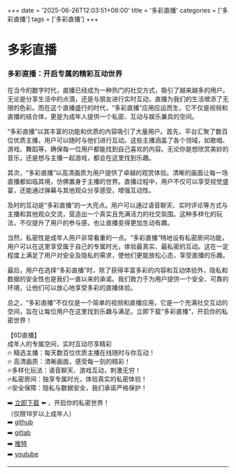 +++
date = '2025-06-26T12:03:51+08:00'
title = '多彩直播'
categories = ['多彩直播']
tags = ['多彩直播']
+++

# 多彩直播

### 多彩直播：开启专属的精彩互动世界

在当今的数字时代，直播已经成为一种热门的社交方式，吸引了越来越多的用户。无论是分享生活中的点滴，还是与朋友进行实时互动，直播为我们的生活增添了无限的色彩。而在这个直播盛行的时代，“多彩直播”应用应运而生，它不仅是视频和直播的结合体，更是为成年人提供一个私密、互动与娱乐兼具的空间。

“多彩直播”以其丰富的功能和优质的内容吸引了大量用户。首先，平台汇聚了数百位优质主播，用户可以随时与他们进行互动。这些主播涵盖了各个领域，如歌唱、游戏、舞蹈等，确保每一位用户都能找到自己喜欢的内容。无论你是想欣赏美妙的音乐，还是想与主播一起游戏，都会在这里找到乐趣。

其次，“多彩直播”以高清画质为用户提供了卓越的观赏体验。清晰的画面让每一场直播都如临其境，仿佛置身于主播的世界。直播过程中，用户不仅可以享受视觉盛宴，还能通过弹幕与其他观众分享感受，增强互动性。

及时的互动是“多彩直播”的一大亮点。用户可以通过语音聊天、实时评论等方式与主播和其他观众交流，营造出一个真实且充满活力的社交氛围。这种多样化的玩法，不仅提升了用户的参与感，也让直播变得更加生动有趣。

当然，私密性是成年人用户非常看重的一点。“多彩直播”特地设有私密房间功能，用户可以在这里享受属于自己的专属时光，体验最真实、最私密的互动。这在一定程度上满足了用户对安全及隐私的需求，使他们更能放松心态，享受直播的乐趣。

最后，用户在选择“多彩直播”时，除了获得丰富多彩的内容和互动体验外，隐私和数据的安全性也是我们一直以来的承诺。我们致力于为用户提供一个安全、可靠的环境，让他们可以放心地享受多彩的直播体验。

总之，“多彩直播”不仅仅是一个简单的视频和直播应用，它是一个充满社交互动的空间，旨在让每位用户在这里找到乐趣与满足。立即下载“多彩直播”，开启你的私密世界！

【6D直播】  
成年人的专属空间，实时互动尽享精彩  
🔥 精选主播：每天数百位优质主播在线随时与你互动！  
🔥 高清画质：清晰画面，感受每一刻的精彩！  
🔥多样化玩法：语音聊天、游戏互动，刺激无穷！  
🔥私密房间：独享专属时光，体验真实的私密体验！  
🔥安全保障：隐私与数据安全，我们承诺严格保护！  

➡️ [立即下载](https://down123.s3.ap-east-1.amazonaws.com/down/down.html?channelCode=blog) ⬅️ ，开启你的私密世界！  
（仅限18岁以上成年人）  
➡️ [github](https://aldult-live.github.io/)  
➡️ [gitlab](https://seo-09598d.gitlab.io/)  
➡️ [推特](https://x.com/wegame33)  
➡️ [youtube](https://www.youtube.com/@6Dlive)  

---
